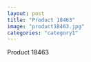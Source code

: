 ```yaml
---
layout: post
title: "Product 18463"
image: "product18463.jpg"
categories: "category1"
---
```

Product 18463

